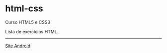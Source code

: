 # html-css
 Curso HTML5 e CSS3

 Lista de exercícios HTML.
 <hr>
 <a href="https://regisruiz.github.io/html-css/desafios/d010/index.html">Site Android</a>
